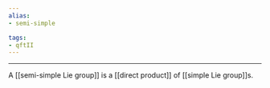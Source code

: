 ```yaml
---
alias:
- semi-simple

tags:
- qftII
---
```

---
A [[semi-simple Lie group]] is a [[direct product]] of [[simple Lie group]]s.